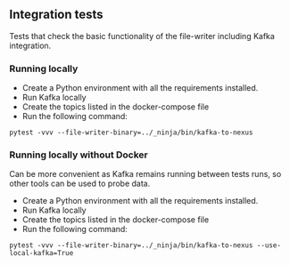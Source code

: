 ## Integration tests
Tests that check the basic functionality of the file-writer including Kafka integration.

### Running locally
- Create a Python environment with all the requirements installed.
- Run Kafka locally
- Create the topics listed in the docker-compose file
- Run the following command:
```
pytest -vvv --file-writer-binary=../_ninja/bin/kafka-to-nexus 
```
### Running locally without Docker
Can be more convenient as Kafka remains running between tests runs, so other tools can be used to probe data.

- Create a Python environment with all the requirements installed.
- Run Kafka locally
- Create the topics listed in the docker-compose file
- Run the following command:
```
pytest -vvv --file-writer-binary=../_ninja/bin/kafka-to-nexus --use-local-kafka=True
```